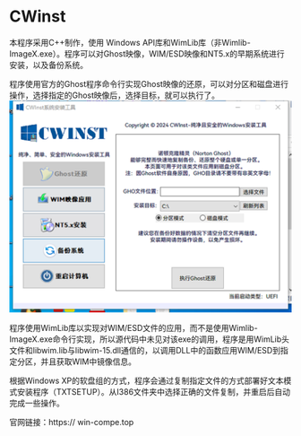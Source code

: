 # CWinst

本程序采用C++制作，使用 Windows API库和WimLib库（非Wimlib-ImageX.exe）。程序可以对Ghost映像，WIM/ESD映像和NT5.x的早期系统进行安装，以及备份系统。

程序使用官方的Ghost程序命令行实现Ghost映像的还原，可以对分区和磁盘进行操作，选择指定的Ghost映像后，选择目标，就可以执行了。![](media/1a8d599293879ad2df693b806a7ad80e.png)

程序使用WimLib库以实现对WIM/ESD文件的应用，而不是使用Wimlib-ImageX.exe命令行实现，所以源代码中未见对该exe的调用，程序是用WimLib头文件和libwim.lib与libwim-15.dll通信的，以调用DLL中的函数应用WIM/ESD到指定分区，并且获取WIM中镜像信息。

根据Windows XP的软盘组的方式，程序会通过复制指定文件的方式部署好文本模式安装程序（TXTSETUP）。从I386文件夹中选择正确的文件复制，并重启后自动完成一些操作。

官网链接：https:// win-compe.top
